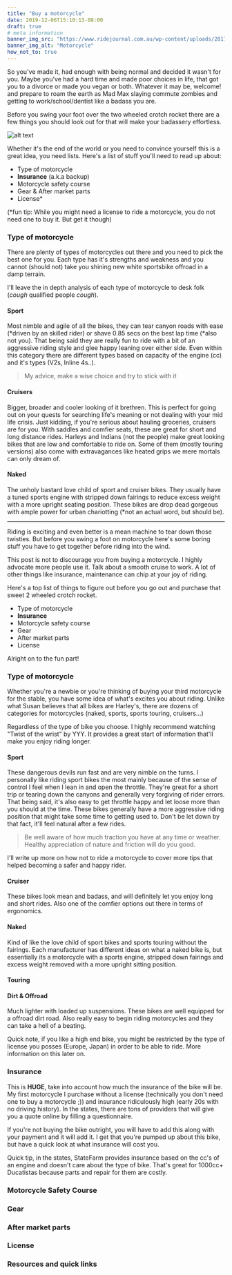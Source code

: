 ```yaml
---
title: "Buy a motorcycle"
date: 2019-12-06T15:10:13-08:00
draft: true
# meta information
banner_img_src: "https://www.ridejournal.com.au/wp-content/uploads/2017/08/cafe-racer-motorcycle-lifestyle-instragram-accounts-1.jpg"
banner_img_alt: "Motorcycle"
how_not_to: true
---
```


So you've made it, had enough with being normal and decided it wasn't for you. Maybe you've had a hard time and made poor choices in life, that got you to a divorce or made you vegan or both. Whatever it may be, welcome! and prepare to roam the earth as Mad Max slaying commute zombies and getting to work/school/dentist like a badass you are.

Before you swing your foot over the two wheeled crotch rocket there are a few things you should look out for that will make your badassery effortless.

![alt text](https://media1.fdncms.com/riverfronttimes/imager/u/original/2569020/idiotarod_14.jpg "Shopping lists")

Whether it's the end of the world or you need to convince yourself this is a great idea, you need lists. Here's a list of stuff you'll need to read up about:

* Type of motorcycle
* **Insurance** (a.k.a backup)
* Motorcycle safety course
* Gear & After market parts
* License*

(*fun tip: While you might need a license to ride a motorcycle, you do not need one to buy it. But get it though)

### Type of motorcycle

There are plenty of types of motorcycles out there and you need to pick the best one for you. Each type has it's strengths and weakness and you cannot (should not) take you shining new white sportsbike offroad in a damp terrain.

I'll leave the in depth analysis of each type of motorcycle to desk folk (*cough* qualified people *cough*).

#### Sport

Most nimble and agile of all the bikes, they can tear canyon roads with ease (*driven by an skilled rider) or shave 0.85 secs on the best lap time (*also not you). That being said they are really fun to ride with a bit of an aggressive riding style and glee happy leaning over either side. Even within this category there are different types based on capacity of the engine (cc) and it's types (V2s, Inline 4s..).

> My advice, make a wise choice and try to stick with it

#### Cruisers

Bigger, broader and cooler looking of it brethren. This is perfect for going out on your quests for searching life's meaning or not dealing with your mid life crisis. Just kidding, if you're serious about hauling groceries, cruisers are for you. With saddles and comfier seats, these are great for short and long distance rides.
Harleys and Indians (not the people) make great looking bikes that are low and comfortable to ride on. Some of them (mostly touring versions) also come with extravagances like heated grips we mere mortals can only dream of.

#### Naked

The unholy bastard love child of sport and cruiser bikes. They usually have a tuned sports engine with stripped down fairings to reduce excess weight with a more upright seating position. These bikes are drop dead gorgeous with ample power for urban chariotting (*not an actual word, but should be).

---------

Riding is exciting and even better is a mean machine to tear down those twisties. But before you swing a foot on motorcycle here's some boring stuff you have to get together before riding into the wind.

This post is not to discourage you from buying a motorcycle. I highly advocate more people use it. Talk about a smooth cruise to work. A lot of other things like insurance, maintenance can chip at your joy of riding.

Here's a top list of things to figure out before you go out and purchase that sweet 2 wheeled crotch rocket.

* Type of motorcycle
* **Insurance**
* Motorcycle safety course
* Gear
* After market parts
* License

Alright on to the fun part!

### Type of motorcycle

Whether you're a newbie or you're thinking of buying your third motorcycle for the stable, you have some idea of what's excites you about riding. Unlike what Susan believes that all bikes are Harley's, there are dozens of categories for motorcycles (naked, sports, sports touring, cruisers...)

Regardless of the type of bike you choose. I highly recommend watching "Twist of the wrist" by YYY. It provides a great start of information that'll make you enjoy riding longer.

#### Sport

These dangerous devils run fast and are very nimble on the turns. I personally like riding sport bikes the most mainly because of the sense of control I feel when I lean in and open the throttle. They're great for a short trip or tearing down the canyons and generally very forgiving of rider errors.
That being said, it's also easy to get throttle happy and let loose more than you should at the time. These bikes generally have a more aggressive riding position that might take some time to getting used to. Don't be let down by that fact, it'll feel natural after a few rides.

> Be well aware of how much traction you have at any time or weather. Healthy appreciation of nature and friction will do you good.

I'll write up more on how not to ride a motorcycle to cover more tips that helped becoming a safer and happy rider.

#### Cruiser

These bikes look mean and badass, and will definitely let you enjoy long and short rides. Also one of the comfier options out there in terms of ergonomics.

#### Naked

Kind of like the love child of sport bikes and sports touring without the fairings. Each manufacturer has different ideas on what a naked bike is, but essentially its a motorcycle with a sports engine, stripped down fairings and excess weight removed with a more upright sitting position.

#### Touring


#### Dirt & Offroad

Much lighter with loaded up suspensions. These bikes are well equipped for a offroad dirt road. Also really easy to begin riding motorcycles and they can take a hell of a beating.

Quick note, if you like a high end bike, you might be restricted by the type of license you posses (Europe, Japan) in order to be able to ride. More information on this later on.

### Insurance

This is **HUGE**, take into account how much the insurance of the bike will be. My first motorcycle I purchase without a license (technically you don't need one to buy a motorcycle ;)) and insurance ridiculously high (early 20s with no driving history). In the states, there are tons of providers that will give you a quote online by filling a questionnaire.

If you're not buying the bike outright, you will have to add this along with your payment and it will add it. I get that you're pumped up about this bike, but have a quick look at what insurance will cost you.

Quick tip, in the states, StateFarm provides insurance based on the cc's of an engine and doesn't care about the type of bike. That's great for 1000cc+ Ducatistas because parts and repair for them are costly.

### Motorcycle Safety Course

### Gear

### After market parts

### License

### Resources and quick links
